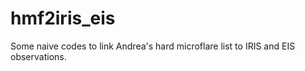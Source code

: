 # hmf2iris_eis
Some naive codes to link Andrea's hard microflare list to IRIS and EIS observations.
